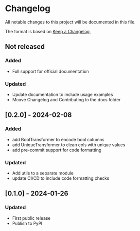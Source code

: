 # Changelog

All notable changes to this project will be documented in this file.

The format is based on [Keep a Changelog](https://keepachangelog.com/en/1.0.0/),


## Not released

### Added
- Full support for official documentation

### Updated
- Update documentation to include usage examples
- Moove Changelog and Contributing to the docs folder

## [0.2.0] - 2024-02-08

### Added
- add BoolTransformer  to encode bool columns
- add UniqueTransformer to clean cols with unique values
- add pre-commit support for code formatting

### Updated

- Add utils to a separate module
- update CI/CD to include code formatting checks



## [0.1.0] - 2024-01-26

### Updated

- First public release
- Publish to PyPI
